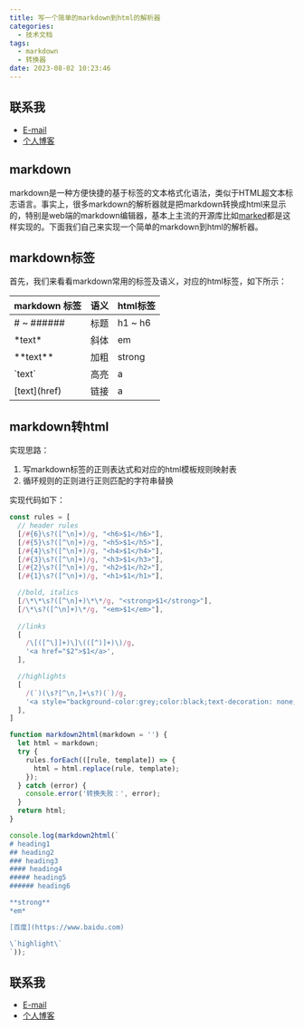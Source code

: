 ```yaml
---
title: 写一个简单的markdown到html的解析器
categories:
  - 技术文档
tags:
  - markdown
  - 转换器
date: 2023-08-02 10:23:46
---
```


## 联系我

- [E-mail](mailto:chenqy9@foxmail.com)
- [个人博客](https://chenqy9.github.io)


## markdown

markdown是一种方便快捷的基于标签的文本格式化语法，类似于HTML超文本标志语言。事实上，很多markdown的解析器就是把markdown转换成html来显示的，特别是web端的markdown编辑器，基本上主流的开源库比如[marked](https://github.com/markedjs/marked)都是这样实现的。下面我们自己来实现一个简单的markdown到html的解析器。

## markdown标签

首先，我们来看看markdown常用的标签及语义，对应的html标签，如下所示：

| markdown 标签 | 语义 | html标签 |
| ------ | ------ | ------ |
| # ~ ###### | 标题 | h1 ~ h6 |
| \*text\* | 斜体 | em |
| \*\*text\*\* | 加粗 | strong |
| \`text\` | 高亮 | a |
| \[text\]\(href\) | 链接 | a |

## markdown转html

实现思路：  

1. 写markdown标签的正则表达式和对应的html模板规则映射表
2. 循环规则的正则进行正则匹配的字符串替换

实现代码如下：  

``` javascript
const rules = [
  // header rules
  [/#{6}\s?([^\n]+)/g, "<h6>$1</h6>"],
  [/#{5}\s?([^\n]+)/g, "<h5>$1</h5>"],
  [/#{4}\s?([^\n]+)/g, "<h4>$1</h4>"],
  [/#{3}\s?([^\n]+)/g, "<h3>$1</h3>"],
  [/#{2}\s?([^\n]+)/g, "<h2>$1</h2>"],
  [/#{1}\s?([^\n]+)/g, "<h1>$1</h1>"],

  //bold, italics
  [/\*\*\s?([^\n]+)\*\*/g, "<strong>$1</strong>"],
  [/\*\s?([^\n]+)\*/g, "<em>$1</em>"],
  
  //links
  [
    /\[([^\]]+)\]\(([^)]+)\)/g,
    '<a href="$2">$1</a>',
  ],

  //highlights
  [
    /(`)(\s?[^\n,]+\s?)(`)/g,
    '<a style="background-color:grey;color:black;text-decoration: none;border-radius: 3px;padding:0 2px;">$2</a>',
  ],
]

function markdown2html(markdown = '') {
  let html = markdown;
  try {
    rules.forEach(([rule, template]) => {
      html = html.replace(rule, template);
    });
  } catch (error) {
    console.error('转换失败：', error);
  }
  return html;
}

console.log(markdown2html(`
# heading1
## heading2
### heading3
#### heading4
##### heading5
###### heading6

**strong**
*em*

[百度](https://www.baidu.com)

\`highlight\`
`));
```

## 联系我

- [E-mail](mailto:chenqy9@foxmail.com)
- [个人博客](https://chenqy9.github.io)
